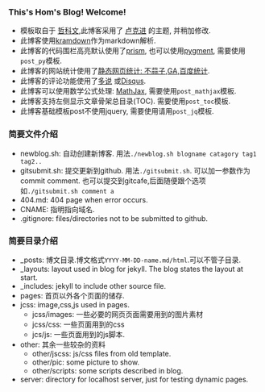 ### This's Hom's Blog! Welcome!

- 模板取自于 [哲科文](http://jerkwin.github.io/),此博客采用了 [卢克进](http://geeklu.com/) 的主题, 并稍加修改.
- 此博客使用[kramdown](http://kramdown.gettalong.org/)作为markdown解析.
- 此博客的代码围栏高亮默认使用了[prism](http://prismjs.com/), 也可以使用[pygment](http://pygments.org/), 需要使用`post_py`模板.
- 此博客的网站统计使用了[静态网页统计: 不蒜子](http://ibruce.info/2015/04/04/busuanzi/),[GA](http://www.google.com/analytics/ce/mws/),[百度统计](http://tongji.baidu.com/web/welcome/login).
- 此博客的评论功能使用了[多说](http://duoshuo.com/) 或[Disqus](https://disqus.com/).
- 此博客可以使用数学公式处理: [MathJax](https://www.mathjax.org/), 需要使用`post_mathjax`模板.
- 此博客支持左侧显示文章骨架总目录(TOC). 需要使用`post_toc`模板.
- 此博客基础模板post不使用jquery, 需要使用请用`post_jq`模板.

### 简要文件介绍

- newblog.sh: 自动创建新博客. 用法`./newblog.sh blogname catagory tag1 tag2..`
- gitsubmit.sh: 提交更新到github. 用法`./gitsubmit.sh`. 可以加一参数作为commit comment. 也可以提交到gitcafe,后面随便跟个选项如`./gitsubmit.sh comment a`
- 404.md: 404 page when error occurs.
- CNAME: 指明指向域名.
- .gitignore: files/directories not to be submitted to github.

### 简要目录介绍

- _posts: 博文目录.博文格式`YYYY-MM-DD-name.md/html`.可以不管子目录.
- _layouts: layout used in blog for jekyll. The blog states the layout at start.
- _includes: jekyll to include other source file.
- pages: 首页以外各个页面的储存.
- jcss: image,css,js used in pages.
	- jcss/images: 一些必要的网页页面需要用到的图片素材
	- jcss/css: 一些页面用到的css
	- jcs/js: 一些页面用到的js脚本.
- other: 其余一些较杂的资料
	- other/jscss: js/css files from old template.
	- other/pic: some picture to show.
	- other/scripts: some scripts described in blog.
- server: directory for localhost server, just for testing dynamic pages.


